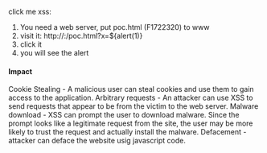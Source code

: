 click me xss:


  1.  You need a web server, put poc.html (F1722320) to www
  2.  visit it: http://<host>:<port>/poc.html?x=${alert(1)}
  3.  click it
  4.  you will see the alert

#### Impact
  
Cookie Stealing - A malicious user can steal cookies and use them to gain access to the application.
Arbitrary requests - An attacker can use XSS to send requests that appear to be from the victim to the web server.
Malware download - XSS can prompt the user to download malware. Since the prompt looks like a legitimate request from the
site, the user may be more likely to trust the request and actually install the malware.
Defacement - attacker can deface the website usig javascript code.
  
